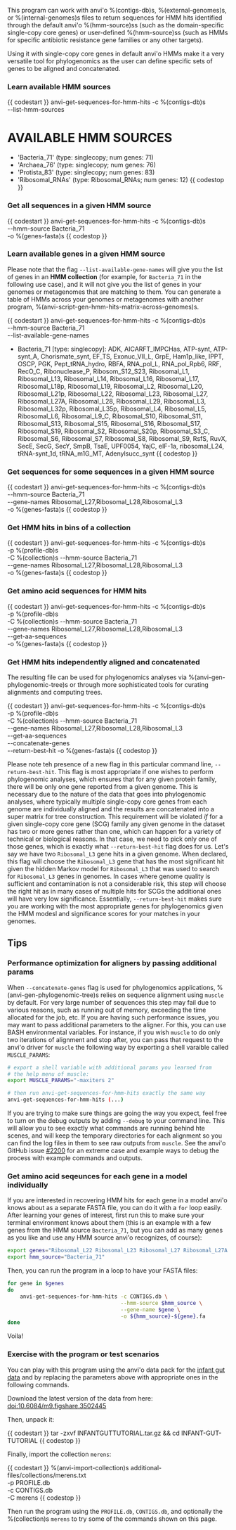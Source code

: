 This program can work with anvi'o %(contigs-db)s, %(external-genomes)s, or %(internal-genomes)s files to return sequences for HMM hits identified through the default anvi'o %(hmm-source)ss (such as the domain-specific single-copy core genes) or user-defined %(hmm-source)ss (such as HMMs for specific antibiotic resistance gene families or any other targets).

Using it with single-copy core genes in default anvi'o HMMs make it a very versatile tool for phylogenomics as the user can define specific sets of genes to be aligned and concatenated.


### Learn available HMM sources

{{ codestart }}
anvi-get-sequences-for-hmm-hits -c %(contigs-db)s \
                                --list-hmm-sources

AVAILABLE HMM SOURCES
===============================================
* 'Bacteria_71' (type: singlecopy; num genes: 71)
* 'Archaea_76' (type: singlecopy; num genes: 76)
* 'Protista_83' (type: singlecopy; num genes: 83)
* 'Ribosomal_RNAs' (type: Ribosomal_RNAs; num genes: 12)
{{ codestop }}

### Get all sequences in a given HMM source

{{ codestart }}
anvi-get-sequences-for-hmm-hits -c %(contigs-db)s \
                                --hmm-source Bacteria_71 \
                                -o %(genes-fasta)s
{{ codestop }}

### Learn available genes in a given HMM source

Please note that the flag `--list-available-gene-names` will give you the list of genes in an **HMM collection** (for example, for `Bacteria_71` in the following use case), and it will not give you the list of genes in your genomes or metagenomes that are matching to them. You can generate a table of HMMs across your genomes or metagenomes with another program, %(anvi-script-gen-hmm-hits-matrix-across-genomes)s.

{{ codestart }}
anvi-get-sequences-for-hmm-hits -c %(contigs-db)s \
                                --hmm-source Bacteria_71 \
                                --list-available-gene-names

* Bacteria_71 [type: singlecopy]: ADK, AICARFT_IMPCHas, ATP-synt, ATP-synt_A,
Chorismate_synt, EF_TS, Exonuc_VII_L, GrpE, Ham1p_like, IPPT, OSCP, PGK,
Pept_tRNA_hydro, RBFA, RNA_pol_L, RNA_pol_Rpb6, RRF, RecO_C, Ribonuclease_P,
Ribosom_S12_S23, Ribosomal_L1, Ribosomal_L13, Ribosomal_L14, Ribosomal_L16,
Ribosomal_L17, Ribosomal_L18p, Ribosomal_L19, Ribosomal_L2, Ribosomal_L20,
Ribosomal_L21p, Ribosomal_L22, Ribosomal_L23, Ribosomal_L27, Ribosomal_L27A,
Ribosomal_L28, Ribosomal_L29, Ribosomal_L3, Ribosomal_L32p, Ribosomal_L35p,
Ribosomal_L4, Ribosomal_L5, Ribosomal_L6, Ribosomal_L9_C, Ribosomal_S10,
Ribosomal_S11, Ribosomal_S13, Ribosomal_S15, Ribosomal_S16, Ribosomal_S17,
Ribosomal_S19, Ribosomal_S2, Ribosomal_S20p, Ribosomal_S3_C, Ribosomal_S6,
Ribosomal_S7, Ribosomal_S8, Ribosomal_S9, RsfS, RuvX, SecE, SecG, SecY, SmpB,
TsaE, UPF0054, YajC, eIF-1a, ribosomal_L24, tRNA-synt_1d, tRNA_m1G_MT,
Adenylsucc_synt
{{ codestop }}

### Get sequences for some sequences in a given HMM source

{{ codestart }}
anvi-get-sequences-for-hmm-hits -c %(contigs-db)s \
                                --hmm-source Bacteria_71 \
                                --gene-names Ribosomal_L27,Ribosomal_L28,Ribosomal_L3 \
                                -o %(genes-fasta)s
{{ codestop }}

### Get HMM hits in bins of a collection

{{ codestart }}
anvi-get-sequences-for-hmm-hits -c %(contigs-db)s \
                                -p %(profile-db)s \
                                -C %(collection)s
                                --hmm-source Bacteria_71 \
                                --gene-names Ribosomal_L27,Ribosomal_L28,Ribosomal_L3 \
                                -o %(genes-fasta)s
{{ codestop }}

### Get amino acid sequences for HMM hits

{{ codestart }}
anvi-get-sequences-for-hmm-hits -c %(contigs-db)s \
                                -p %(profile-db)s \
                                -C %(collection)s
                                --hmm-source Bacteria_71 \
                                --gene-names Ribosomal_L27,Ribosomal_L28,Ribosomal_L3 \
                                --get-aa-sequences \
                                -o %(genes-fasta)s
{{ codestop }}

### Get HMM hits independently aligned and concatenated

The resulting file can be used for phylogenomics analyses via %(anvi-gen-phylogenomic-tree)s or through more sophisticated tools for curating alignments and computing trees.

{{ codestart }}
anvi-get-sequences-for-hmm-hits -c %(contigs-db)s \
                                -p %(profile-db)s \
                                -C %(collection)s
                                --hmm-source Bacteria_71 \
                                --gene-names Ribosomal_L27,Ribosomal_L28,Ribosomal_L3 \
                                --get-aa-sequences \
                                --concatenate-genes \
                                --return-best-hit
                                -o %(genes-fasta)s
{{ codestop }}

Please note teh presence of a new flag in this particular command line, `--return-best-hit`. This flag is most appropriate if one wishes to perform phylogenomic analyses, which ensures that for any given protein family, there will be only one gene reported from a given genome. This is necessary due to the nature of the data that goes into phylogenomic analyses, where typically multiple single-copy core genes from each genome are individually aligned and the results are concatenated into a super matrix for tree construction. This requirement will be violated *if* for a given single-copy core gene (SCG) family any given genome in the dataset has two or more genes rather than one, which can happen for a variety of technical or biological reasons. In that case, we need to pick only one of those genes, which is exactly what `--return-best-hit` flag does for us. Let's say we have two `Ribosomal_L3` gene hits in a given genome. When declared, this flag will choose the `Ribosomal_L3` gene that has the most significant hit given the hidden Markov model for `Ribosomal_L3` that was used to search for `Ribosomal_L3` genes in genomes. In cases where genome quality is sufficient and contamination is not a considerable risk, this step will choose the right hit as in many cases of multiple hits for SCGs the additional ones will have very low significance. Essentially, `--return-best-hit` makes sure you are working with the most appropriate genes for phylogenomics given the HMM modesl and significance scores for your matches in your genomes.

## Tips

### Performance optimization for aligners by passing additional params

When `--concatenate-genes` flag is used for phylogenomics applications, %(anvi-gen-phylogenomic-tree)s relies on sequence alignment using `muscle` by default. For very large number of sequences this step may fail due to various reasons, such as running out of memory, exceeding the time allocated for the job, etc. If you are having such performance issues, you may want to pass additional parameters to the aligner. For this, you can use BASH environmental variables. For instance, if you wish `muscle` to do only two iterations of alignment and stop after, you can pass that request to the anvi'o driver for `muscle` the following way by exporting a shell varaible called `MUSCLE_PARAMS`:

``` bash
# export a shell variable with additional params you learned from
# the help menu of muscle:
export MUSCLE_PARAMS="-maxiters 2"

# then run anvi-get-sequences-for-hmm-hits exactly the same way
anvi-get-sequences-for-hmm-hits (...)
```

If you are trying to make sure things are going the way you expect, feel free to turn on the debug outputs by adding `--debug` to your command line. This will allow you to see exactly what commands are running behind hte scenes, and will keep the temporary directories for each alignment so you can find the log files in them to see raw outputs from `muscle`. See the anvi'o GitHub issue [#2200](https://github.com/merenlab/anvio/issues/2200) for an extreme case and example ways to debug the process with example commands and outputs.

### Get amino acid seqeunces for each gene in a model individually

If you are interested in recovering HMM hits for each gene in a model anvi'o knows about as a separate FASTA file, you can do it with a `for` loop easily. After learning your genes of interest, first run this to make sure your terminal environment knows about them (this is an example with a few genes from the HMM source `Bacteria_71`, but you can add as many genes as you like and use any HMM source anvi'o recognizes, of course):

``` bash
export genes="Ribosomal_L22 Ribosomal_L23 Ribosomal_L27 Ribosomal_L27A Ribosomal_L28"
export hmm_source="Bacteria_71"
```

Then, you can run the program in a loop to have your FASTA files:

``` bash
for gene in $genes
do
    anvi-get-sequences-for-hmm-hits -c CONTIGS.db \
                                    --hmm-source $hmm_source \
                                    --gene-name $gene \
                                    -o ${hmm_source}-${gene}.fa
done
```

Voila!

### Exercise with the program or test scenarios

You can play with this program using the anvi'o data pack for the [infant gut data](/tutorials/infant-gut) and by replacing the parameters above with appropriate ones in the following commands.

Download the latest version of the data from here: [doi:10.6084/m9.figshare.3502445](https://doi.org/10.6084/m9.figshare.3502445)

Then, unpack it:

{{ codestart }}
tar -zxvf INFANTGUTTUTORIAL.tar.gz && cd INFANT-GUT-TUTORIAL
{{ codestop }}

Finally, import the collection `merens`:

{{ codestart }}
%(anvi-import-collection)s additional-files/collections/merens.txt \
                       -p PROFILE.db \
                       -c CONTIGS.db \
                       -C merens
{{ codestop }}

Then run the program using the `PROFILE.db`, `CONTIGS.db`, and optionally the %(collection)s `merens` to try some of the commands shown on this page.

